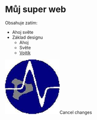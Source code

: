 # Můj super web
Obsahuje zatím:
* Ahoj světe
* Základ designu
    * Ahoj
    * Světe
    * [Vojtík](https://www.youtube.com/watch?v=dQw4w9WgXcQ&ab_channel=RickAstley)

![Borec](./img/pslib.jpg)Cancel changes
